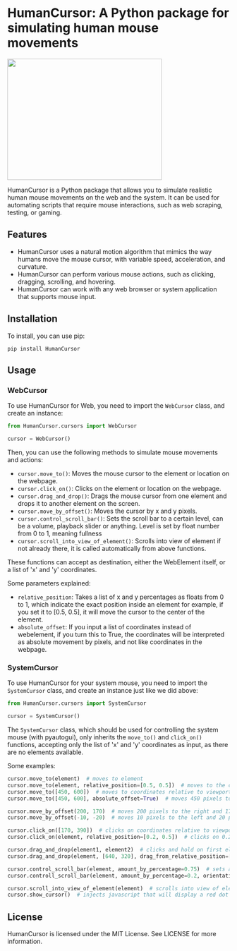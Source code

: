 # HumanCursor: A Python package for simulating human mouse movements

<img src="https://user-images.githubusercontent.com/108073687/234356166-719efddc-4618-4d32-b40e-2055d17b3edd.jpg" width="350" height="275">

HumanCursor is a Python package that allows you to simulate realistic human mouse movements on the web and the system. It can be used for automating scripts that require mouse interactions, such as web scraping, testing, or gaming.

## Features

- HumanCursor uses a natural motion algorithm that mimics the way humans move the mouse cursor, with variable speed, acceleration, and curvature.
- HumanCursor can perform various mouse actions, such as clicking, dragging, scrolling, and hovering.
- HumanCursor can work with any web browser or system application that supports mouse input.

## Installation

To install, you can use pip:

    pip install HumanCursor

## Usage

### WebCursor

To use HumanCursor for Web, you need to import the `WebCursor` class, and create an instance:

```python
from HumanCursor.cursors import WebCursor

cursor = WebCursor()
```

Then, you can use the following methods to simulate mouse movements and actions:

- `cursor.move_to()`: Moves the mouse cursor to the element or location on the webpage.
- `cursor.click_on()`: Clicks on the element or location on the webpage.
- `cursor.drag_and_drop()`: Drags the mouse cursor from one element and drops it to another element on the screen.
- `cursor.move_by_offset()`: Moves the cursor by x and y pixels.
- `cursor.control_scroll_bar()`: Sets the scroll bar to a certain level, can be a volume, playback slider or anything. Level is set by float number from 0 to 1, meaning fullness
- `cursor.scroll_into_view_of_element()`: Scrolls into view of element if not already there, it is called automatically from above functions.

These functions can accept as destination, either the WebElement itself, or a list of 'x' and 'y' coordinates.

Some parameters explained:

- `relative_position`: Takes a list of x and y percentages as floats from 0 to 1, which indicate the exact position inside an element
                                       for example, if you set it to [0.5, 0.5], it will move the cursor to the center of the element.
- `absolute_offset`: If you input a list of coordinates instead of webelement, if you turn this to True, the coordinates will be interpreted as absolute movement by pixels, and not like coordinates in the webpage.

### SystemCursor

To use HumanCursor for your system mouse, you need to import the `SystemCursor` class, and create an instance just like we did above:

```python
from HumanCursor.cursors import SystemCursor

cursor = SystemCursor()
```

The `SystemCursor` class, which should be used for controlling the system mouse (with pyautogui), only inherits the `move_to()` and `click_on()` functions, accepting only the list of 'x' and 'y' coordinates as input, as there are no elements available.


Some examples:

```python
cursor.move_to(element)  # moves to element 
cursor.move_to(element, relative_position=[0.5, 0.5])  # moves to the center of the element
cursor.move_to([450, 600])  # moves to coordinates relative to viewport x: 450, y: 600
cursor.move_to([450, 600], absolute_offset=True)  # moves 450 pixels to the right and 600 pixels down

cursor.move_by_offset(200, 170)  # moves 200 pixels to the right and 170 pixels down
cursor.move_by_offset(-10, -20)  # moves 10 pixels to the left and 20 pixels up

cursor.click_on([170, 390])  # clicks on coordinates relative to viewport x: 170, y: 390
cursor.click_on(element, relative_position=[0.2, 0.5])  # clicks on 0.2 x width, 0.5 x height position of the element.

cursor.drag_and_drop(element1, element2)  # clicks and hold on first element, and moves to and releases on the second
cursor.drag_and_drop(element, [640, 320], drag_from_relative_position=[0.9, 0.9])  # drags from element on 0.9 x width, 0.9 x  height (far bottom right corner) and moves to and releases to coordinates relative to viewport x: 640, y: 320

cursor.control_scroll_bar(element, amount_by_percentage=0.75)  # sets a slider to 75% full
cursor.controll_scroll_bar(element, amount_by_percentage=0.2, orientation='vertical')  # sets a vertical slider to 20% full

cursor.scroll_into_view_of_element(element)  # scrolls into view of element if not already in it
cursor.show_cursor()  # injects javascript that will display a red dot over the cursor on webpage. Should be called only for visual testing before script and not actual work.

```


## License

HumanCursor is licensed under the MIT License. See LICENSE for more information.

